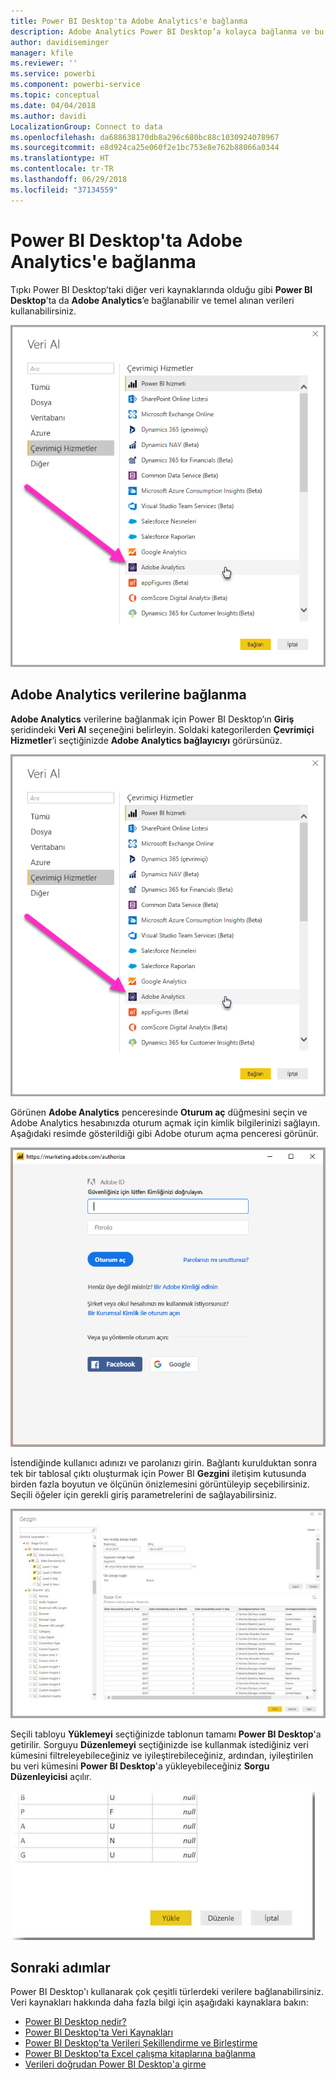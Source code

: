 ```yaml
---
title: Power BI Desktop'ta Adobe Analytics'e bağlanma
description: Adobe Analytics Power BI Desktop’a kolayca bağlanma ve bu hizmeti kolayca kullanma
author: davidiseminger
manager: kfile
ms.reviewer: ''
ms.service: powerbi
ms.component: powerbi-service
ms.topic: conceptual
ms.date: 04/04/2018
ms.author: davidi
LocalizationGroup: Connect to data
ms.openlocfilehash: da688638170db8a296c680bc88c1030924078967
ms.sourcegitcommit: e8d924ca25e060f2e1bc753e8e762b88066a0344
ms.translationtype: HT
ms.contentlocale: tr-TR
ms.lasthandoff: 06/29/2018
ms.locfileid: "37134559"
---
```

# <a name="connect-to-adobe-analytics-in-power-bi-desktop"></a>Power BI Desktop'ta Adobe Analytics'e bağlanma 
Tıpkı Power BI Desktop’taki diğer veri kaynaklarında olduğu gibi **Power BI Desktop**’ta da **Adobe Analytics**’e bağlanabilir ve temel alınan verileri kullanabilirsiniz. 

![Adobe Analytics’ten veri alma](media/desktop-connect-adobe-analytics/connect-adobe-analytics_01.png)

## <a name="connect-to-adobe-analytics-data"></a>Adobe Analytics verilerine bağlanma
**Adobe Analytics** verilerine bağlanmak için Power BI Desktop’ın **Giriş** şeridindeki **Veri Al** seçeneğini belirleyin. Soldaki kategorilerden **Çevrimiçi Hizmetler**’i seçtiğinizde **Adobe Analytics bağlayıcıyı** görürsünüz.

![Adobe Analytics’ten veri alma](media/desktop-connect-adobe-analytics/connect-adobe-analytics_01.png)

Görünen **Adobe Analytics** penceresinde **Oturum aç** düğmesini seçin ve Adobe Analytics hesabınızda oturum açmak için kimlik bilgilerinizi sağlayın. Aşağıdaki resimde gösterildiği gibi Adobe oturum açma penceresi görünür.

![Adobe Analytics’te oturum açma](media/desktop-connect-adobe-analytics/connect-adobe-analytics_03.png)

İstendiğinde kullanıcı adınızı ve parolanızı girin. Bağlantı kurulduktan sonra tek bir tablosal çıktı oluşturmak için Power BI **Gezgini** iletişim kutusunda birden fazla boyutun ve ölçünün önizlemesini görüntüleyip seçebilirsiniz. Seçili öğeler için gerekli giriş parametrelerini de sağlayabilirsiniz. 

![Gezgin’i kullanarak verileri seçme](media/desktop-connect-adobe-analytics/connect-adobe-analytics_04.png)

Seçili tabloyu **Yüklemeyi** seçtiğinizde tablonun tamamı **Power BI Desktop**'a getirilir. Sorguyu **Düzenlemeyi** seçtiğinizde ise kullanmak istediğiniz veri kümesini filtreleyebileceğiniz ve iyileştirebileceğiniz, ardından, iyileştirilen bu veri kümesini **Power BI Desktop**'a yükleyebileceğiniz **Sorgu Düzenleyicisi** açılır.

![Gezgin’de verileri yükleme veya düzenleme](media/desktop-connect-adobe-analytics/connect-adobe-analytics_05.png)


## <a name="next-steps"></a>Sonraki adımlar
Power BI Desktop'ı kullanarak çok çeşitli türlerdeki verilere bağlanabilirsiniz. Veri kaynakları hakkında daha fazla bilgi için aşağıdaki kaynaklara bakın:

* [Power BI Desktop nedir?](desktop-what-is-desktop.md)
* [Power BI Desktop'ta Veri Kaynakları](desktop-data-sources.md)
* [Power BI Desktop'ta Verileri Şekillendirme ve Birleştirme](desktop-shape-and-combine-data.md)
* [Power BI Desktop'ta Excel çalışma kitaplarına bağlanma](desktop-connect-excel.md)   
* [Verileri doğrudan Power BI Desktop'a girme](desktop-enter-data-directly-into-desktop.md)   

